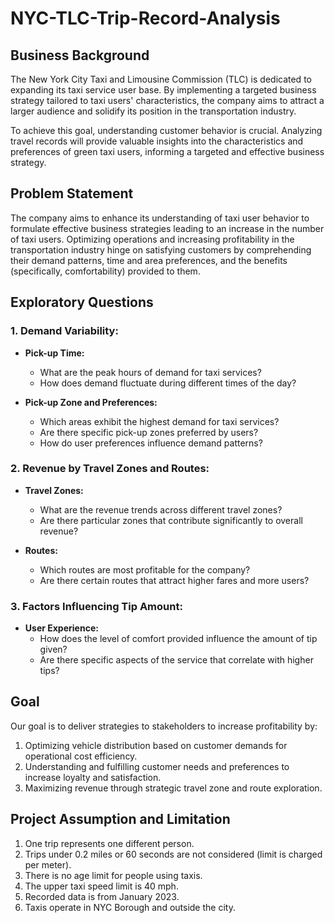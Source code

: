 # NYC-TLC-Trip-Record-Analysis

## Business Background

The New York City Taxi and Limousine Commission (TLC) is dedicated to expanding its taxi service user base. By implementing a targeted business strategy tailored to taxi users' characteristics, the company aims to attract a larger audience and solidify its position in the transportation industry.

To achieve this goal, understanding customer behavior is crucial. Analyzing travel records will provide valuable insights into the characteristics and preferences of green taxi users, informing a targeted and effective business strategy.

## Problem Statement

The company aims to enhance its understanding of taxi user behavior to formulate effective business strategies leading to an increase in the number of taxi users. Optimizing operations and increasing profitability in the transportation industry hinge on satisfying customers by comprehending their demand patterns, time and area preferences, and the benefits (specifically, comfortability) provided to them.

## Exploratory Questions

### 1. Demand Variability:

- **Pick-up Time:**
  - What are the peak hours of demand for taxi services?
  - How does demand fluctuate during different times of the day?

- **Pick-up Zone and Preferences:**
  - Which areas exhibit the highest demand for taxi services?
  - Are there specific pick-up zones preferred by users?
  - How do user preferences influence demand patterns?

### 2. Revenue by Travel Zones and Routes:

- **Travel Zones:**
  - What are the revenue trends across different travel zones?
  - Are there particular zones that contribute significantly to overall revenue?

- **Routes:**
  - Which routes are most profitable for the company?
  - Are there certain routes that attract higher fares and more users?

### 3. Factors Influencing Tip Amount:

- **User Experience:**
  - How does the level of comfort provided influence the amount of tip given?
  - Are there specific aspects of the service that correlate with higher tips?

## Goal

Our goal is to deliver strategies to stakeholders to increase profitability by:

1. Optimizing vehicle distribution based on customer demands for operational cost efficiency.
2. Understanding and fulfilling customer needs and preferences to increase loyalty and satisfaction.
3. Maximizing revenue through strategic travel zone and route exploration.

## Project Assumption and Limitation

1. One trip represents one different person.
2. Trips under 0.2 miles or 60 seconds are not considered (limit is charged per meter).
3. There is no age limit for people using taxis.
4. The upper taxi speed limit is 40 mph.
5. Recorded data is from January 2023.
6. Taxis operate in NYC Borough and outside the city.
